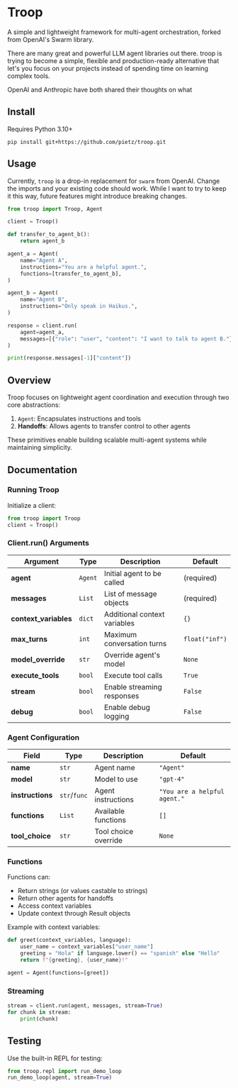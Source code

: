 # Troop

A simple and lightweight framework for multi-agent orchestration, forked from OpenAI's Swarm library.

There are many great and powerful LLM agent libraries out there. troop is trying to become a simple, flexible and production-ready alternative that let's you focus on your projects instead of spending time on learning complex tools.

OpenAI and Anthropic have both shared their thoughts on what 

## Install

Requires Python 3.10+

```shell
pip install git+https://github.com/pietz/troop.git
```

## Usage

Currently, `troop` is a drop-in replacement for `swarm` from OpenAI. Change the imports and your existing code should work. While I want to try to keep it this way, future features might introduce breaking changes.

```python
from troop import Troop, Agent

client = Troop()

def transfer_to_agent_b():
    return agent_b

agent_a = Agent(
    name="Agent A",
    instructions="You are a helpful agent.",
    functions=[transfer_to_agent_b],
)

agent_b = Agent(
    name="Agent B",
    instructions="Only speak in Haikus.",
)

response = client.run(
    agent=agent_a,
    messages=[{"role": "user", "content": "I want to talk to agent B."}],
)

print(response.messages[-1]["content"])
```

## Overview

Troop focuses on lightweight agent coordination and execution through two core abstractions:

1. `Agent`: Encapsulates instructions and tools
2. **Handoffs**: Allows agents to transfer control to other agents

These primitives enable building scalable multi-agent systems while maintaining simplicity.

## Documentation

### Running Troop

Initialize a client:

```python
from troop import Troop
client = Troop()
```

### Client.run() Arguments

| Argument | Type | Description | Default |
|----------|------|-------------|----------|
| **agent** | `Agent` | Initial agent to be called | (required) |
| **messages** | `List` | List of message objects | (required) |
| **context_variables** | `dict` | Additional context variables | `{}` |
| **max_turns** | `int` | Maximum conversation turns | `float("inf")` |
| **model_override** | `str` | Override agent's model | `None` |
| **execute_tools** | `bool` | Execute tool calls | `True` |
| **stream** | `bool` | Enable streaming responses | `False` |
| **debug** | `bool` | Enable debug logging | `False` |

### Agent Configuration

| Field | Type | Description | Default |
|-------|------|-------------|----------|
| **name** | `str` | Agent name | `"Agent"` |
| **model** | `str` | Model to use | `"gpt-4"` |
| **instructions** | `str`/`func` | Agent instructions | `"You are a helpful agent."` |
| **functions** | `List` | Available functions | `[]` |
| **tool_choice** | `str` | Tool choice override | `None` |

### Functions

Functions can:
- Return strings (or values castable to strings)
- Return other agents for handoffs
- Access context variables
- Update context through Result objects

Example with context variables:

```python
def greet(context_variables, language):
    user_name = context_variables["user_name"]
    greeting = "Hola" if language.lower() == "spanish" else "Hello"
    return f"{greeting}, {user_name}!"

agent = Agent(functions=[greet])
```

### Streaming

```python
stream = client.run(agent, messages, stream=True)
for chunk in stream:
    print(chunk)
```

## Testing

Use the built-in REPL for testing:

```python
from troop.repl import run_demo_loop
run_demo_loop(agent, stream=True)
